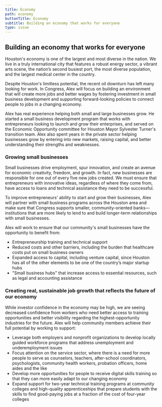 ```yaml
---
title: Economy
path: economy
buttonTitle: Economy
subtitle: Building an economy that works for everyone
type: issue
---
```


## Building an economy that works for everyone

Houston's economy is one of the largest and most diverse in the nation. We live
in a truly international city that features a robust energy sector, a vibrant
arts scene, the nation’s second busiest port, the most diverse population, and
the largest medical center in the country.

Despite Houston's limitless potential, the recent oil downturn has left many
looking for work. In Congress, Alex will focus on building an environment that
will create more jobs and better wages by fostering investment in small business
development and supporting forward-looking policies to connect people to jobs in
a changing economy.

Alex has real experience helping both small and large businesses grow. He
started a small business development program that works with entrepreneurs
looking to launch and grow their enterprises, and served on the Economic
Opportunity committee for Houston Mayor Sylvester Turner's transition team. Alex
also spent years in the private sector helping businesses grow by entering into
new markets, raising capital, and better understanding their strengths and
weaknesses.

### Growing small businesses

Small businesses drive employment, spur innovation, and create an avenue for
economic creativity, freedom, and growth. In fact, new businesses are
responsible for one out of every five new jobs created. We must ensure that
entrepreneurs with innovative ideas, regardless of where they come from, have
access to loans and technical assistance they need to be successful.

To improve entrepreneurs' ability to start and grow their businesses, Alex will
partner with small business programs across the Houston area and make sure that
Congress supports smaller, community-oriented banks—institutions that are more
likely to lend to and build longer-term relationships with small businesses.

Alex will work to ensure that our community's small businesses have the
opportunity to benefit from:

* Entrepreneurship training and technical support
* Reduced costs and other barriers, including the burden that healthcare costs
  put on small business owners
* Expanded access to capital, including venture capital, since Houston has all
  of the other elements to be one of the country’s major startup hubs
* "Small business hubs" that increase access to essential resources, such as
  legal and accounting assistance

### Creating real, sustainable job growth that reflects the future of our economy

While investor confidence in the economy may be high, we are seeing decreased
confidence from workers who need better access to training opportunities and
better visibility regarding the highest-opportunity industries for the future.
Alex will help community members achieve their full potential by working to
support:

* Leverage both employers and nonprofit organizations to develop locally guided
  workforce programs that address unemployment and underemployment issues
* Focus attention on the service sector, where there is a need for more people
  to serve as counselors, teachers, after-school coordinators, psychologists,
  community health workers, probation officers, home aides and the like
* Develop more opportunities for people to receive digital skills training so
  that they can more easily adapt to our changing economy
* Expand support for two-year technical training programs at community colleges
  and high-quality apprenticeships that prepare students with the skills to find
  good-paying jobs at a fraction of the cost of four-year colleges
